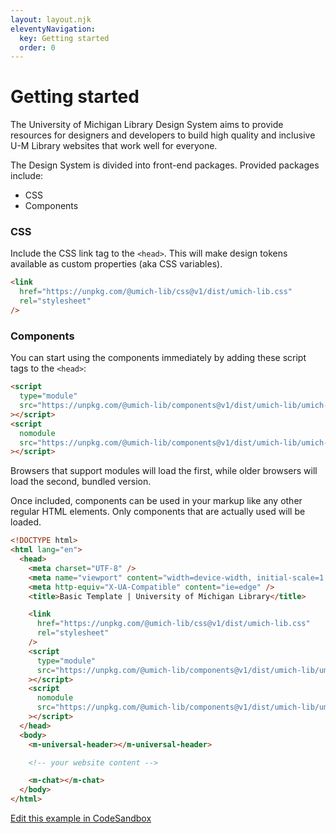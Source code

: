 ```yaml
---
layout: layout.njk
eleventyNavigation:
  key: Getting started
  order: 0
---
```


# Getting started

The University of Michigan Library Design System aims to provide resources for designers and developers to build high quality and inclusive U-M Library websites that work well for everyone.

The Design System is divided into front-end packages. Provided packages include:

- CSS
- Components

### CSS

Include the CSS link tag to the `<head>`. This will make design tokens available as custom properties (aka CSS variables).

```html
<link
  href="https://unpkg.com/@umich-lib/css@v1/dist/umich-lib.css"
  rel="stylesheet"
/>
```

### Components

You can start using the components immediately by adding these script tags to the `<head>`:

```html
<script
  type="module"
  src="https://unpkg.com/@umich-lib/components@v1/dist/umich-lib/umich-lib.esm.js"
></script>
<script
  nomodule
  src="https://unpkg.com/@umich-lib/components@v1/dist/umich-lib/umich-lib.js"
></script>
```

Browsers that support modules will load the first, while older browsers will load the second, bundled version.

Once included, components can be used in your markup like any other regular HTML elements. Only components that are actually used will be loaded.

```html 9-4
<!DOCTYPE html>
<html lang="en">
  <head>
    <meta charset="UTF-8" />
    <meta name="viewport" content="width=device-width, initial-scale=1.0" />
    <meta http-equiv="X-UA-Compatible" content="ie=edge" />
    <title>Basic Template | University of Michigan Library</title>

    <link
      href="https://unpkg.com/@umich-lib/css@v1/dist/umich-lib.css"
      rel="stylesheet"
    />
    <script
      type="module"
      src="https://unpkg.com/@umich-lib/components@v1/dist/umich-lib/umich-lib.esm.js"
    ></script>
    <script
      nomodule
      src="https://unpkg.com/@umich-lib/components@v1/dist/umich-lib/umich-lib.js"
    ></script>
  </head>
  <body>
    <m-universal-header></m-universal-header>

    <!-- your website content -->

    <m-chat></m-chat>
  </body>
</html>
```

[Edit this example in CodeSandbox](https://codesandbox.io/s/umich-libcomponents-and-umich-libcss-with-unpkg-468rj?fontsize=14&hidenavigation=1&theme=dark)
